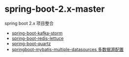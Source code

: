 # spring-boot-2.x-master
spring boot 2.x 项目整合

- [spring-boot-kafka-storm](https://github.com/JZxiaoxiao/spring-boot-2.x-master/tree/master/springboot-storm)
- [spring-boot-redis-lettuce](https://github.com/JZxiaoxiao/spring-boot-2.x-master/tree/master/springboot-redis)
- [spring-boot-quartz](https://github.com/JZxiaoxiao/spring-boot-2.x-master/tree/master/springboot-quartz)
- [springboot-mybatis-multiple-datasources 多数据源配置](https://github.com/JZxiaoxiao/spring-boot-2.x-master/tree/master/springboot-mybatis-multiple-datasource)
